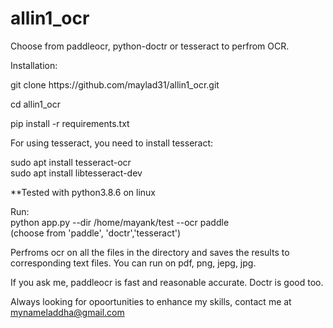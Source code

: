 # allin1_ocr
Choose from paddleocr, python-doctr or tesseract to perfrom OCR.

Installation:</br>

git clone https://<i></i>github.com/maylad31/allin1_ocr.git </br>

cd allin1_ocr</br>

pip install -r requirements.txt

For using tesseract, you need to install tesseract:

sudo apt install tesseract-ocr</br>
sudo apt install libtesseract-dev</br>

**Tested with python3.8.6 on linux


Run:</br>
python app.py --dir /home/mayank/test --ocr paddle </br>   (choose from 'paddle', 'doctr','tesseract') </br>

Perfroms ocr on all the files in the directory and saves the results to corresponding text files. You can run on pdf, png, jepg, jpg.

If you ask me, paddleocr is fast and reasonable accurate. Doctr is good too.

Always looking for opoortunities to enhance my skills, contact me at mynameladdha@gmail.com







